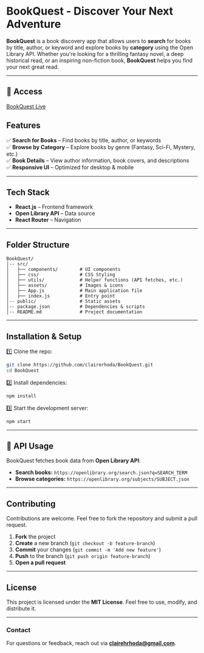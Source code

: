 # BookQuest - Discover Your Next Adventure

**BookQuest** is a book discovery app that allows users to **search** for books by title, author, or keyword and explore books by **category** using the Open Library API. Whether you're looking for a thrilling fantasy novel, a deep historical read, or an inspiring non-fiction book, **BookQuest** helps you find your next great read.

---

## 🚀 Access
[BookQuest Live](https://main.d1xf262vqj3vw9.amplifyapp.com)

## Features

✅ **Search for Books** – Find books by title, author, or keywords  
✅ **Browse by Category** – Explore books by genre (Fantasy, Sci-Fi, Mystery, etc.)  
✅ **Book Details** – View author information, book covers, and descriptions  
✅ **Responsive UI** – Optimized for desktop & mobile  

---

## Tech Stack

- **React.js** – Frontend framework
- **Open Library API** – Data source
- **React Router** – Navigation

---


## Folder Structure

```
BookQuest/
│-- src/
│   ├── components/        # UI components
│   ├── css/               # CSS Styling
│   ├── utils/             # Helper functions (API fetches, etc.)
│   ├── assets/            # Images & icons
│   ├── App.js             # Main application file
│   ├── index.js           # Entry point
│-- public/                # Static assets
│-- package.json           # Dependencies & scripts
│-- README.md              # Project documentation
```

---

## Installation & Setup

1️⃣ Clone the repo:
```sh
git clone https://github.com/clairerhoda/BookQuest.git
cd BookQuest
```

2️⃣ Install dependencies:
```sh
npm install
```

3️⃣ Start the development server:
```sh
npm start
```

---

## 🔗 API Usage

BookQuest fetches book data from **Open Library API**:
- **Search books:** `https://openlibrary.org/search.json?q=SEARCH_TERM`
- **Browse categories:** `https://openlibrary.org/subjects/SUBJECT.json`

---

## Contributing

Contributions are welcome. Feel free to fork the repository and submit a pull request.

1. **Fork** the project
2. **Create** a new branch (`git checkout -b feature-branch`)
3. **Commit** your changes (`git commit -m 'Add new feature'`)
4. **Push** to the branch (`git push origin feature-branch`)
5. **Open a pull request**

---

## License

This project is licensed under the **MIT License**. Feel free to use, modify, and distribute it.

---

### Contact
For questions or feedback, reach out via **[clairehrhoda@gmail.com](#)**.

